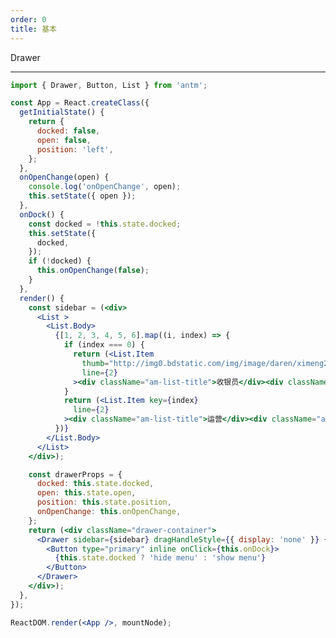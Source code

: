 ```yaml
---
order: 0
title: 基本
---
```


Drawer

---

````jsx
import { Drawer, Button, List } from 'antm';

const App = React.createClass({
  getInitialState() {
    return {
      docked: false,
      open: false,
      position: 'left',
    };
  },
  onOpenChange(open) {
    console.log('onOpenChange', open);
    this.setState({ open });
  },
  onDock() {
    const docked = !this.state.docked;
    this.setState({
      docked,
    });
    if (!docked) {
      this.onOpenChange(false);
    }
  },
  render() {
    const sidebar = (<div>
      <List >
        <List.Body>
          {[1, 2, 3, 4, 5, 6].map((i, index) => {
            if (index === 0) {
              return (<List.Item
                thumb="http://img0.bdstatic.com/img/image/daren/ximeng2.jpg"
                line={2}
              ><div className="am-list-title">收银员</div><div className="am-list-brief">仅可进行收款、退款及查账操作</div></List.Item>);
            }
            return (<List.Item key={index}
              line={2}
            ><div className="am-list-title">运营</div><div className="am-list-brief">可进行收款、退款、折扣管理、查看数据等操作</div></List.Item>);
          })}
        </List.Body>
      </List>
    </div>);

    const drawerProps = {
      docked: this.state.docked,
      open: this.state.open,
      position: this.state.position,
      onOpenChange: this.onOpenChange,
    };
    return (<div className="drawer-container">
      <Drawer sidebar={sidebar} dragHandleStyle={{ display: 'none' }} {...drawerProps}>
        <Button type="primary" inline onClick={this.onDock}>
          {this.state.docked ? 'hide menu' : 'show menu'}
        </Button>
      </Drawer>
    </div>);
  },
});

ReactDOM.render(<App />, mountNode);
````

<style>
#preview-components-drawer-demo-basic .drawer-container {
  position: relative;
  height: 660px;
}
#preview-components-drawer-demo-basic .am-drawer-content {
  padding: 10px;
}
#preview-components-drawer-demo-basic .am-drawer-sidebar {
  max-width: 260px;
}
#preview-components-drawer-demo-basic .am-drawer-sidebar .am-list {
  padding: 0;
  margin: 10px 0;
}
</style>
